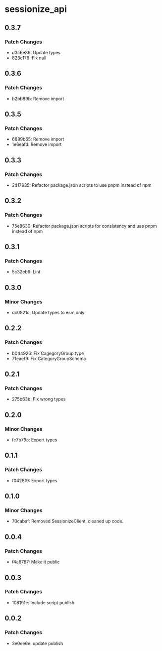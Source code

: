 # sessionize_api

## 0.3.7

### Patch Changes

- d3c6e86: Update types
- 823e176: Fix null

## 0.3.6

### Patch Changes

- b2bb89b: Remove import

## 0.3.5

### Patch Changes

- 6889b65: Remove import
- 1e6eafd: Remove import

## 0.3.3

### Patch Changes

- 2d17935: Refactor package.json scripts to use pnpm instead of npm

## 0.3.2

### Patch Changes

- 75e8630: Refactor package.json scripts for consistency and use pnpm instead of npm

## 0.3.1

### Patch Changes

- 5c32eb6: Lint

## 0.3.0

### Minor Changes

- dc0821c: Update types to esm only

## 0.2.2

### Patch Changes

- b044926: Fix CagegoryGroup type
- 71eaef9: Fix CategoryGroupSchema

## 0.2.1

### Patch Changes

- 275b63b: Fix wrong types

## 0.2.0

### Minor Changes

- fe7b79a: Export types

## 0.1.1

### Patch Changes

- f0428f9: Export types

## 0.1.0

### Minor Changes

- 70cabaf: Removed SessionizeClient, cleaned up code.

## 0.0.4

### Patch Changes

- f4a6787: Make it public

## 0.0.3

### Patch Changes

- 108191e: Include script publish

## 0.0.2

### Patch Changes

- 3e0ee6e: update publish
